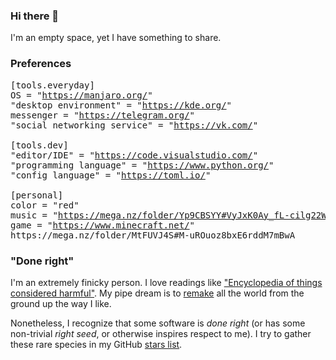 ### Hi there 👋
I'm an empty space, yet I have something to share.

### Preferences
<pre>
[tools.everyday]
OS = "<a href="https://manjaro.org/">https://manjaro.org/</a>"
"desktop environment" = "<a href="https://kde.org/">https://kde.org/</a>"
messenger = "<a href="https://telegram.org/">https://telegram.org/</a>"
"social networking service" = "<a href="https://vk.com/">https://vk.com/</a>"

[tools.dev]
"editor/IDE" = "<a href="https://code.visualstudio.com/">https://code.visualstudio.com/</a>"
"programming language" = "<a href="https://www.python.org/">https://www.python.org/</a>"
"config language" = "<a href="https://toml.io/">https://toml.io/</a>"
 
[personal]
color = "red"
music = "<a href="https://mega.nz/folder/Yp9CBSYY#VyJxK0Ay_fL-cilg22WXiA">https://mega.nz/folder/Yp9CBSYY#VyJxK0Ay_fL-cilg22WXiA</a>"
game = "<a href="https://www.minecraft.net/">https://www.minecraft.net/</a>"
https://mega.nz/folder/MtFUVJ4S#M-uROuoz8bxE6rddM7mBwA
</pre>

### "Done right"
I'm an extremely finicky person.
I love readings like ["Encyclopedia of things considered harmful"](http://harmful.cat-v.org/).
My pipe dream is to [remake](sweps) all the world from the ground up the way I like.

Nonetheless, I recognize that some software is *done right* (or has some non-trivial *right seed*, or otherwise inspires respect to me).
I try to gather these rare species in my GitHub [stars list](https://github.com/snowwm?tab=stars).
